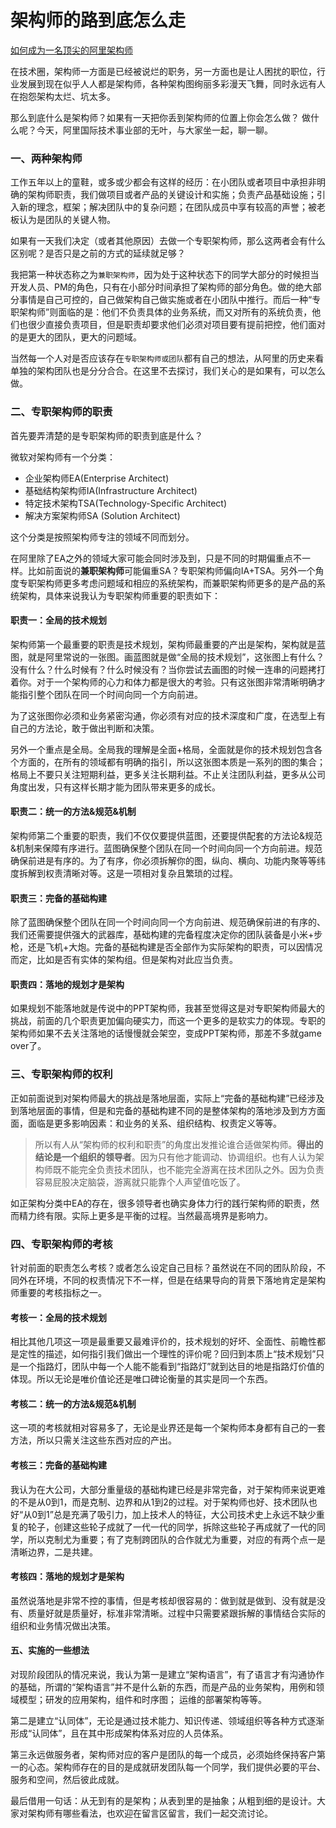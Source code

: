 # 架构师的路到底怎么走

[如何成为一名顶尖的阿里架构师](https://developer.aliyun.com/article/227054)

在技术圈，架构师一方面是已经被说烂的职务，另一方面也是让人困扰的职位，行业发展到现在似乎人人都是架构师，各种架构图绚丽多彩漫天飞舞，同时永远有人在抱怨架构太烂、坑太多。

那么到底什么是架构师？如果有一天把你丢到架构师的位置上你会怎么做？ 做什么呢？今天，阿里国际技术事业部的无叶，与大家坐一起，聊一聊。

### 一、两种架构师

工作五年以上的童鞋，或多或少都会有这样的经历：在小团队或者项目中承担非明确的架构师职责，我们做项目或者产品的关键设计和实施；负责产品基础设施；引入新的理念，框架；解决团队中的复杂问题；在团队成员中享有较高的声誉；被老板认为是团队的关键人物。

如果有一天我们决定（或者其他原因）去做一个专职架构师，那么这两者会有什么区别呢？是否只是之前的方式的延续就足够？

我把第一种状态称之为`兼职架构师`，因为处于这种状态下的同学大部分的时候担当开发人员、PM的角色，只有在小部分时间承担了架构师的部分角色。做的绝大部分事情是自己可控的，自己做架构自己做实施或者在小团队中推行。而后一种“专职架构师”则面临的是：他们不负责具体的业务系统，而又对所有的系统负责，他们也很少直接负责项目，但是职责却要求他们必须对项目要有提前把控，他们面对的是更大的团队，更大的问题域。

当然每一个人对是否应该存在`专职架构师或团队`都有自己的想法，从阿里的历史来看单独的架构团队也是分分合合。在这里不去探讨，我们关心的是如果有，可以怎么做。

### 二、专职架构师的职责

首先要弄清楚的是专职架构师的职责到底是什么？

微软对架构师有一个分类：

- 企业架构师EA(Enterprise Architect)
- 基础结构架构师IA(Infrastructure Architect)
- 特定技术架构TSA(Technology-Specific Architect)
- 解决方案架构师SA (Solution Architect)

这个分类是按照架构师专注的领域不同而划分。

在阿里除了EA之外的领域大家可能会同时涉及到，只是不同的时期偏重点不一样。比如前面说的**兼职架构师**可能偏重SA？专职架构师偏向IA+TSA。另外一个角度专职架构师更多考虑问题域和相应的系统架构，而兼职架构师更多的是产品的系统架构，具体来说我认为专职架构师重要的职责如下：

#### 职责一：全局的技术规划

架构师第一个最重要的职责是技术规划，架构师最重要的产出是架构，架构就是蓝图，就是阿里常说的一张图。画蓝图就是做“全局的技术规划”，这张图上有什么？ 没有什么？什么时候有？什么时候没有？当你尝试去画图的时候一连串的问题拷打着你。对于一个架构师的心力和体力都是很大的考验。只有这张图非常清晰明确才能指引整个团队在同一个时间向同一个方向前进。

为了这张图你必须和业务紧密沟通，你必须有对应的技术深度和广度，在选型上有自己的方法论，敢于做出判断和决策。

另外一个重点是全局。全局我的理解是全面+格局，全面就是你的技术规划包含各个方面的，在所有的领域都有明确的指引，所以这张图本质是一系列的图的集合；格局上不要只关注短期利益，更多关注长期利益。不止关注团队利益，更多从公司角度出发，只有这样长期才能为团队带来更多的成长。

#### 职责二：统一的方法&规范&机制

架构师第二个重要的职责，我们不仅仅要提供蓝图，还要提供配套的方法论&规范&机制来保障有序进行。蓝图确保整个团队在同一个时间向同一个方向前进。规范确保前进是有序的。为了有序，你必须拆解你的图，纵向、横向、功能内聚等等纬度拆解到权责清晰对等。这是一项相对复杂且繁琐的过程。

#### 职责三：完备的基础构建

除了蓝图确保整个团队在同一个时间向同一个方向前进、规范确保前进的有序的、我们还需要提供强大的武器库，基础构建的完备程度决定你的团队装备是小米+步枪，还是飞机+大炮。完备的基础构建是否全部作为实际架构的职责，可以因情况而定，比如是否有实体的架构组。但是架构对此应当负责。

#### 职责四：落地的规划才是架构

如果规划不能落地就是传说中的PPT架构师，我甚至觉得这是对专职架构师最大的挑战，前面的几个职责更加偏向硬实力，而这一个更多的是软实力的体现。专职的架构师如果不去关注落地的话慢慢就会架空，变成PPT架构师，那差不多就game over了。

### 三、专职架构师的权利

正如前面说到对架构师最大的挑战是落地层面，实际上“完备的基础构建”已经涉及到落地层面的事情，但是和完备的基础构建不同的是整体架构的落地涉及到方方面面，面临是更多影响因素：和业务的关系、组织结构、权责定义等等。

> 所以有人从“架构师的权利和职责”的角度出发推论谁合适做架构师。**得出的结论是一个组织的领导者**。因为只有他才能调动、协调组织。也有人认为架构师既不能完全负责技术团队，也不能完全游离在技术团队之外。因为负责容易屁股决定脑袋，游离就只能靠个人声望值吃饭了。

如正架构分类中EA的存在，很多领导者也确实身体力行的践行架构师的职责，然而精力终有限。实际上更多是平衡的过程。当然最高境界是影响力。

### 四、专职架构师的考核

针对前面的职责怎么考核？或者怎么设定自己目标？虽然说在不同的团队阶段，不同外在环境，不同的权责情况下不一样，但是在结果导向的背景下落地肯定是架构师重要的考核指标之一。

#### 考核一：全局的技术规划

相比其他几项这一项是最重要又最难评价的，技术规划的好坏、全面性、前瞻性都是定性的描述，如何指引我们做出一个理性的评价呢？回归到本质上“技术规划”只是一个指路灯，团队中每一个人能不能看到“指路灯”就到达目的地是指路灯价值的体现。所以无论是唯价值论还是唯口碑论衡量的其实是同一个东西。

#### 考核二：统一的方法&规范&机制

这一项的考核就相对容易多了，无论是业界还是每一个架构师本身都有自己的一套方法，所以只需关注这些东西对应的产出。

#### 考核三：完备的基础构建

我认为在大公司，大部分重量级的基础构建已经是非常完备，对于架构师来说更难的不是从0到1，而是克制、边界和从1到2的过程。对于架构师也好、技术团队也好“从0到1”总是充满了吸引力，加上技术人的特征，大公司技术史上永远不缺少重复的轮子，创建这些轮子成就了一代一代的同学，拆除这些轮子再成就了一代的同学，所以克制尤为重要；有了克制跨团队的合作就尤为重要，对应的有两个点一是清晰边界，二是共建。

#### 考核四：落地的规划才是架构

虽然说落地是非常不控的事情，但是考核却很容易的：做到就是做到、没有就是没有、质量好就是质量好，标准非常清晰。过程中只需要紧跟拆解的事情结合实际的组织和业务情况做出决策。

#### 五、实施的一些想法

对现阶段团队的情况来说，我认为第一是建立“架构语言”，有了语言才有沟通协作的基础，所谓的“架构语言”并不是什么新的东西，而是产品的业务架构，用例和领域模型；研发的应用架构，组件和时序图； 运维的部署架构等等。

第二是建立“认同体”，无论是通过技术能力、知识传递、领域组织等各种方式逐渐形成“认同体”，且在其中形成架构体系对应的人员体系。

第三永远做服务者，架构师对应的客户是团队的每一个成员，必须始终保持客户第一的心态。架构师存在的目的是成就研发团队每一个同学，我们提供必要的平台、服务和空间，然后彼此成就。

最后借用一句话：从无到有的是架构；从表到里的是抽象；从粗到细的是设计。大家对架构师有哪些看法，也欢迎在留言区留言，我们一起交流讨论。




